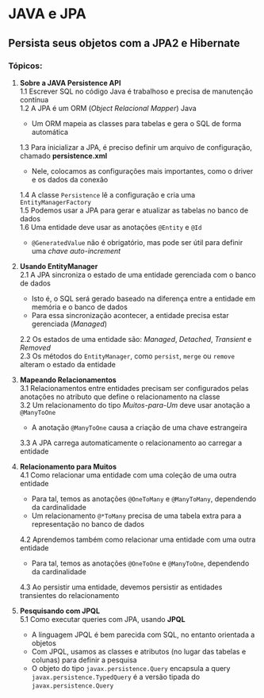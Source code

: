 # JAVA e JPA

## Persista seus objetos com a JPA2 e Hibernate

### Tópicos:
1. **Sobre a JAVA Persistence API** \
  1.1   Escrever SQL no código Java é trabalhoso e precisa de manutenção contínua \
  1.2   A JPA é um ORM (*Object Relacional Mapper*) Java 
    * Um ORM mapeia as classes para tabelas e gera o SQL de forma automática 

   1.3   Para inicializar a JPA, é preciso definir um arquivo de configuração, chamado **persistence.xml** 
    * Nele, colocamos as configurações mais importantes, como o driver e os dados da conexão 

   1.4   A classe `Persistence` lê a configuração e cria uma `EntityManagerFactory` \
  1.5   Podemos usar a JPA para gerar e atualizar as tabelas no banco de dados \
  1.6   Uma entidade deve usar as anotações `@Entity` e `@Id`
    *   `@GeneratedValue` não é obrigatório, mas pode ser útil para definir uma *chave auto-increment*

2. **Usando EntityManager** \
  2.1   A JPA sincroniza o estado de uma entidade gerenciada com o banco de dados 
    * Isto é, o SQL será gerado baseado na diferença entre a entidade em memória e o banco de dados 
    * Para essa sincronização acontecer, a entidade precisa estar gerenciada (*Managed*) 
  
   2.2   Os estados de uma entidade são: *Managed*, *Detached*, *Transient* e *Removed* \
   2.3   Os métodos do `EntityManager`, como `persist`, `merge` ou `remove` alteram o estado da entidade

3. **Mapeando Relacionamentos** \
  3.1   Relacionamentos entre entidades precisam ser configurados pelas anotações no atributo que define o relacionamento na classe \
  3.2   Um relacionamento do tipo *Muitos-para-Um* deve usar anotação a `@ManyToOne` 
    * A anotação `@ManyToOne` causa a criação de uma chave estrangeira

   3.3   A JPA carrega automaticamente o relacionamento ao carregar a entidade

4. **Relacionamento para Muitos** \
  4.1   Como relacionar uma entidade com uma coleção de uma outra entidade
    * Para tal, temos as anotações `@OneToMany` e `@ManyToMany`, dependendo da cardinalidade
    * Um relacionamento `@*ToMany` precisa de uma tabela extra para a representação no banco de dados

   4.2   Aprendemos também como relacionar uma entidade com uma outra entidade
    * Para tal, temos as anotações `@OneToOne` e `@ManyToOne`, dependendo da cardinalidade

   4.3   Ao persistir uma entidade, devemos persistir as entidades transientes do relacionamento

5. **Pesquisando com JPQL** \
  5.1   Como executar queries com JPA, usando **JPQL**
    * A linguagem JPQL é bem parecida com SQL, no entanto orientada a objetos
    * Com JPQL, usamos as classes e atributos (no lugar das tabelas e colunas) para definir a pesquisa
    * O objeto do tipo `javax.persistence.Query` encapsula a query `javax.persistence.TypedQuery` é a versão tipada do `javax.persistence.Query`
